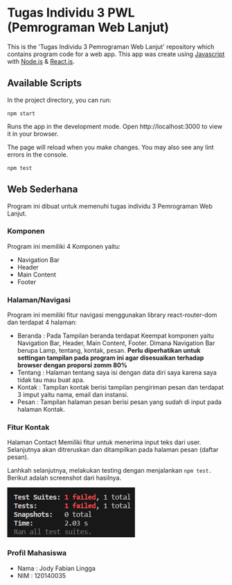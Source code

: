 # Tugas Individu 3 PWL (Pemrograman Web Lanjut)

This is the 'Tugas Individu 3 Pemrograman Web Lanjut' repository which contains program code for a web app. This app was create using [Javascript](https://www.javascript.com/) with [Node.js](https://nodejs.org/en/docs) & [React.js](https://react.dev/).

## Available Scripts
In the project directory, you can run:
```
npm start
```
Runs the app in the development mode.
Open http://localhost:3000 to view it in your browser.

The page will reload when you make changes.
You may also see any lint errors in the console.
```
npm test
```
## Web Sederhana
Program ini dibuat untuk memenuhi tugas individu 3 Pemrograman Web Lanjut.

### Komponen
Program ini memiliki 4 Komponen yaitu:
- Navigation Bar
- Header
- Main Content
- Footer

### Halaman/Navigasi
Program ini memiliki fitur navigasi menggunakan library react-router-dom dan terdapat 4 halaman:
- Beranda : 
  Pada Tampilan beranda terdapat Keempat komponen yaitu Navigation Bar, Header, Main Content, Footer.
  Dimana Navigation Bar berupa Lamp, tentang, kontak, pesan.
  **Perlu diperhatikan untuk settingan tampilan pada program ini agar disesuaikan terhadap browser dengan proporsi zomm 80%**
- Tentang :
  Halaman tentang saya isi dengan data diri saya karena saya tidak tau mau buat apa.
- Kontak :
  Tampilan kontak berisi tampilan pengiriman pesan dan terdapat 3 imput yaitu nama, email dan instansi.
- Pesan :
  Tampilan halaman pesan berisi pesan yang sudah di input pada halaman Kontak.

### Fitur Kontak
Halaman Contact Memiliki fitur untuk menerima input teks dari user. Selanjutnya akan ditreruskan dan ditampilkan pada halaman pesan (daftar pesan).

Lanhkah selanjutnya, melakukan testing dengan menjalankan `npm test.` Berikut adalah screenshot dari hasilnya.

![test](test.png)

### Profil Mahasiswa
- Nama : Jody Fabian Lingga
- NIM  : 120140035
  
